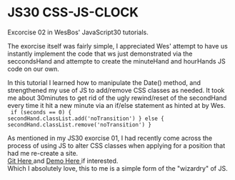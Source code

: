 # JS30 CSS-JS-CLOCK
Excorcise 02 in WesBos' JavaScript30 tutorials. 

The exorcise itself was fairly simple, I appreciated Wes' attempt to have us instantly implement the code that ws just demonstrated via the seccondsHand and attempte to create the minuteHand and hourHands JS code on our own. 

In this tutorial I learned how to manipulate the Date() method, and strengthened my use of JS to add/remove CSS classes as needed. It took me about 30minutes to get rid of the ugly rewind/reset of the secondHand every time it hit a new minute via an if/else statement as hinted at by Wes.
<br>
<Code>
 if (seconds == 0) {
    secondHand.classList.add('noTransition')
 } else {
    secondHand.classList.remove('noTransition')
 }
</code>
<br>

As mentioned in my JS30 exorcise 01, I had recently come across the process of using JS to alter CSS classes when applying for a position that had me re-create a site. 
<br><a href="https://github.com/NikRowe/NickGameSite-MaterializeCSS"> Git Here </a> and <a href="https://nickalodeongamesite.netlify.app/"> Demo Here </a> if interested.<br>
Which I absolutely love, this to me is a simple form of the "wizardry" of JS. 
